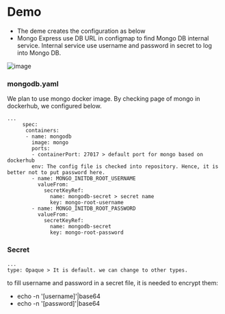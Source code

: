 # Demo
* The deme creates the configuration as below
* Mongo Express use DB URL in configmap to find Mongo DB internal service. Internal service use username and password in secret to log into Mongo DB. 

![image](https://github.com/MohammadNazeri/my-educations/assets/109389707/b86c1019-09f8-4d75-a522-fe1f1f8c23fb)

### mongodb.yaml
We plan to use mongo docker image. By checking page of mongo in dockerhub, we configured below.
```
...
     spec:
      containers:
      - name: mongodb
        image: mongo
        ports:
        - containerPort: 27017 > default port for mongo based on dockerhub
        env: The config file is checked into repository. Hence, it is better not to put password here.
        - name: MONGO_INITDB_ROOT_USERNAME
          valueFrom:
            secretKeyRef:
              name: mongodb-secret > secret name
              key: mongo-root-username
        - name: MONGO_INITDB_ROOT_PASSWORD
          valueFrom: 
            secretKeyRef:
              name: mongodb-secret
              key: mongo-root-password
```

### Secret
```
...
type: Opaque > It is default. we can change to other types.
```
to fill username and password in a secret file, it is needed to encrypt them:
* echo -n '[username]'|base64
* echo -n '[password]'|base64
